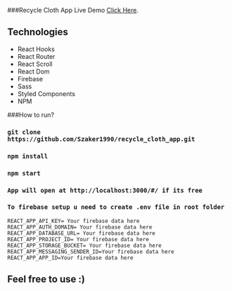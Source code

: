 ###Recycle Cloth App
Live Demo   [Click Here](https://szaker1990.github.io/recycle_cloth_app/#/).

## Technologies
- React Hooks
- React Router
- React Scroll
- React Dom
- Firebase
- Sass
- Styled Components
- NPM

###How to run? 
### `git clone https://github.com/Szaker1990/recycle_cloth_app.git`
### `npm install`
### `npm start`
### `App will open at http://localhost:3000/#/ if its free`
### `To firebase setup u need to create .env file in root folder`

```
REACT_APP_API_KEY= Your firebase data here
REACT_APP_AUTH_DOMAIN= Your firebase data here
REACT_APP_DATABASE_URL= Your firebase data here
REACT_APP_PROJECT_ID= Your firebase data here
REACT_APP_STORAGE_BUCKET= Your firebase data here
REACT_APP_MESSAGING_SENDER_ID=Your firebase data here
REACT_APP_APP_ID=Your firebase data here
```
## Feel free to use :)
